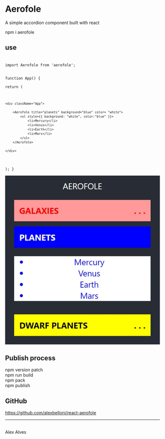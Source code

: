 # Aerofole
A simple accordion component built with react  

npm i aerofole  
  
## use
<code>  
import Aerofole from 'aerofole';  

function App() {  
  return (  

    <div className="App">
        
        <Aerofole title="planets" background="blue" color= "white">
            <ul style={{ background: "white", color:"blue" }}>
                <li>Mercury</li>
                <li>Venus</li>
                <li>Earth</li>
                <li>Mars</li>
            </ul>
        </Aerofole>
        
    </div>
  );
}
</code>

![aerofole in action](./aerofole.jpg)

## Publish process
npm version patch  
npm run build  
npm pack  
npm publish  

## GitHub
https://github.com/alexbelloni/react-aerofole

-------------    
<br/>  
Alex Alves  